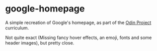 # google-homepage
A simple recreation of Google's homepage, as part of the [Odin Project](https://www.theodinproject.com/courses/foundations/lessons/html-css) curriculum.

Not quite exact (Missing fancy hover effects, an emoji, fonts and some header images), but pretty close.
